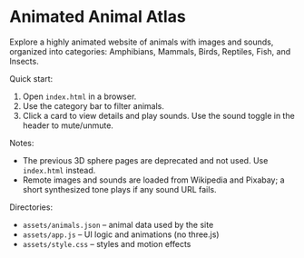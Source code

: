 # Animated Animal Atlas

Explore a highly animated website of animals with images and sounds, organized into categories: Amphibians, Mammals, Birds, Reptiles, Fish, and Insects.

Quick start:

1. Open `index.html` in a browser.
2. Use the category bar to filter animals.
3. Click a card to view details and play sounds. Use the sound toggle in the header to mute/unmute.

Notes:
- The previous 3D sphere pages are deprecated and not used. Use `index.html` instead.
- Remote images and sounds are loaded from Wikipedia and Pixabay; a short synthesized tone plays if any sound URL fails.

Directories:
- `assets/animals.json` – animal data used by the site
- `assets/app.js` – UI logic and animations (no three.js)
- `assets/style.css` – styles and motion effects